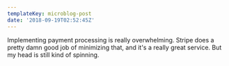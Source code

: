 ```yaml
---
templateKey: microblog-post
date: '2018-09-19T02:52:45Z'
---
```


Implementing payment processing is really overwhelming. Stripe does a pretty damn good job of minimizing that, and it's a really great service. But my head is still kind of spinning.

